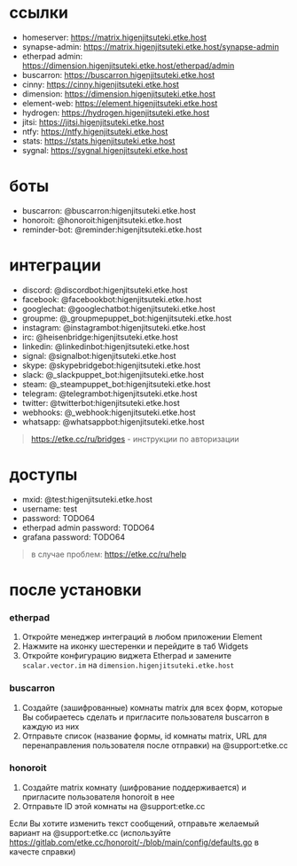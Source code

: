 # ссылки

* homeserver: https://matrix.higenjitsuteki.etke.host
* synapse-admin: https://matrix.higenjitsuteki.etke.host/synapse-admin
* etherpad admin: https://dimension.higenjitsuteki.etke.host/etherpad/admin
* buscarron: https://buscarron.higenjitsuteki.etke.host
* cinny: https://cinny.higenjitsuteki.etke.host
* dimension: https://dimension.higenjitsuteki.etke.host
* element-web: https://element.higenjitsuteki.etke.host
* hydrogen: https://hydrogen.higenjitsuteki.etke.host
* jitsi: https://jitsi.higenjitsuteki.etke.host
* ntfy: https://ntfy.higenjitsuteki.etke.host
* stats: https://stats.higenjitsuteki.etke.host
* sygnal: https://sygnal.higenjitsuteki.etke.host

# боты

* buscarron: @buscarron:higenjitsuteki.etke.host
* honoroit: @honoroit:higenjitsuteki.etke.host
* reminder-bot: @reminder:higenjitsuteki.etke.host

# интеграции

* discord: @discordbot:higenjitsuteki.etke.host
* facebook: @facebookbot:higenjitsuteki.etke.host
* googlechat: @googlechatbot:higenjitsuteki.etke.host
* groupme: @_groupmepuppet_bot:higenjitsuteki.etke.host
* instagram: @instagrambot:higenjitsuteki.etke.host
* irc: @heisenbridge:higenjitsuteki.etke.host
* linkedin: @linkedinbot:higenjitsuteki.etke.host
* signal: @signalbot:higenjitsuteki.etke.host
* skype: @skypebridgebot:higenjitsuteki.etke.host
* slack: @_slackpuppet_bot:higenjitsuteki.etke.host
* steam: @_steampuppet_bot:higenjitsuteki.etke.host
* telegram: @telegrambot:higenjitsuteki.etke.host
* twitter: @twitterbot:higenjitsuteki.etke.host
* webhooks: @_webhook:higenjitsuteki.etke.host
* whatsapp: @whatsappbot:higenjitsuteki.etke.host

> https://etke.cc/ru/bridges - инструкции по авторизации

# доступы

* mxid: @test:higenjitsuteki.etke.host
* username: test
* password: TODO64
* etherpad admin password: TODO64
* grafana password: TODO64

> в случае проблем: https://etke.cc/ru/help

# после установки

### etherpad

1. Откройте менеджер интеграций в любом приложении Element
2. Нажмите на иконку шестеренки и перейдите в таб Widgets
3. Откройте конфигурацию виджета Etherpad и замените `scalar.vector.im` на `dimension.higenjitsuteki.etke.host`

### buscarron

1. Создайте (зашифрованные) комнаты matrix для всех форм, которые Вы собираетесь сделать и пригласите пользователя buscarron в каждую из них
2. Отправьте список (название формы, id комнаты matrix, URL для перенаправления пользователя после отправки) на @support:etke.cc

### honoroit

1. Создайте matrix комнату (шифрование поддерживается) и пригласите пользователя honoroit в нее
2. Отправьте ID этой комнаты на @support:etke.cc

Если Вы хотите изменить текст сообщений, отправьте желаемый вариант на @support:etke.cc (используйте https://gitlab.com/etke.cc/honoroit/-/blob/main/config/defaults.go в качесте справки)
